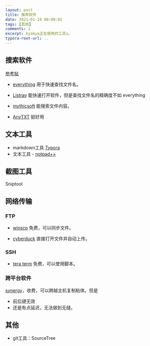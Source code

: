 ```yaml
---
layout: post
title: 推荐软件
date: 2021-01-18 00:00:02
tags: [其他]
comments: 1
excerpt: kyakya正在使用的工具s。
typora-root-url: ..
---
```




## 搜索软件

[参考帖](https://www.zhihu.com/question/20237918)

- [everything](https://www.voidtools.com/) 用于快速查找文件名。

- [Listray](https://www.listary.com/) 能快速打开软件，但是查找文件名的精确度不如 everything
- [mythicsoft](https://www.mythicsoft.com/) 能搜索文件内容。
- [AnyTXT](https://sourceforge.net/projects/anytxt/) 挺好用

## 文本工具

- markdown工具 [Typora](https://typora.io/)
- 文本工具 - [notpad++](https://notepad-plus-plus.org/downloads/)

## 截图工具

Sniptool

## 网络传输

### FTP

- [winscp](https://winscp.net/eng/download.php) 免费，可以同步文件。

- [cyberduck](https://cyberduck.io/download/) 直接打开文件并自动上传。

### SSH

- [tera term](https://ttssh2.osdn.jp/index.html.en) 免费，可以使用脚本。

### 跨平台软件

[synergy](https://symless.com/synergy)，收费，可以跨越主机复制粘体。但是

- 前后键无效
- 还是有点延迟，无法做到无缝。

## 其他

- git工具：SourceTree 






